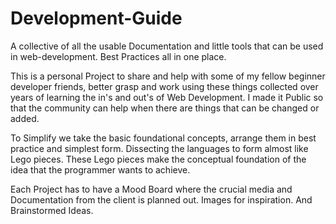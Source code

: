# Development-Guide

A collective of all the usable Documentation and little tools that can be used in web-development. Best Practices all in one place.

This is a personal Project to share and help with some of my fellow beginner developer friends, better grasp and work using these things collected over years of learning the in's and out's of Web Development. I made it Public so that the community can help when there are things that can be changed or added.

To Simplify we take the basic foundational concepts, arrange them in best practice and simplest form. Dissecting the languages to form almost like Lego pieces. These Lego pieces make the conceptual foundation of the idea that the programmer wants to achieve. 

Each Project has to have a Mood Board where the crucial media and Documentation from the client is planned out. Images for inspiration. And Brainstormed Ideas.
